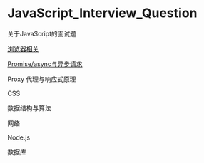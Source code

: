 # JavaScript_Interview_Question
关于JavaScript的面试题

[浏览器相关](https://github.com/fltenwall/JavaScript_Interview_Question/blob/main/notes/浏览器相关.md)


[Promise/async与异步请求](https://github.com/fltenwall/JavaScript_Interview_Question/blob/main/notes/Promise/async与异步请求.md)

Proxy 代理与响应式原理

CSS

数据结构与算法

网络

Node.js

数据库
